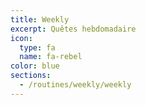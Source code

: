 ```yaml
---
title: Weekly
excerpt: Quêtes hebdomadaire
icon:
  type: fa
  name: fa-rebel
color: blue
sections:
  - /routines/weekly/weekly
---
```


